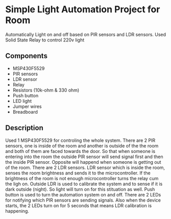 # Simple Light Automation Project for Room
Automatically Light on and off based on PIR sensors and LDR sensors. Used Solid State Relay to control 220v light

## Components
  
- MSP430F5529
- PIR sensors
- LDR sensor
- Relay
- Resistors (10k-ohm & 330 ohm)
- Push button
- LED light
- Jumper wires
- Breadboard

## Description

Used 1 MSP430F5529 for controling the whole system. There are 2 PIR sensors, one is inside of the room and another is outside of the the
room and both of them are faced towards the door. So that when someone is entering into the room the outside PIR sensor will send signal 
first and then the inside PIR sensor. Opposite will happend when someone is getting out of the room. There are 2 LDR sensors. LDR sensor
which is inside the room, senses the room brightness and sends it to the microcontroller. If the brightness of the room is not enough 
microcontroller turns the relay cum the ligh on. Outside LDR is used to calibrate the system and to sense if it is dark outside (night).
So light will turn on for this stituation as well. Push button is used to turn the automation system on and off. There are 2 LEDs for 
notifying which PIR sensors are sending signals. Also when the device starts, the 2 LEDs turn on for 5 seconds that means LDR calibration
is happening.
